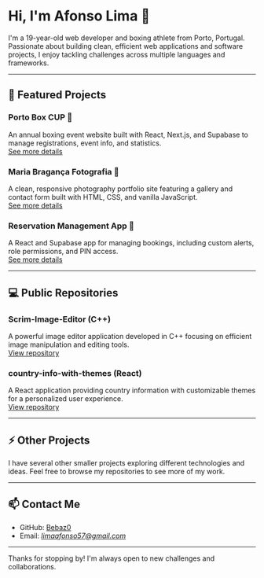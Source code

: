 # Hi, I'm Afonso Lima 👋

I'm a 19-year-old web developer and boxing athlete from Porto, Portugal. Passionate about building clean, efficient web applications and software projects, I enjoy tackling challenges across multiple languages and frameworks.  

---

## 🔭 Featured Projects

### Porto Box CUP 🥊
An annual boxing event website built with React, Next.js, and Supabase to manage registrations, event info, and statistics.  
[See more details](https://github.com/Bebaz0/client-works-showcase/tree/main/PortoBoxCup)

### Maria Bragança Fotografia 📸
A clean, responsive photography portfolio site featuring a gallery and contact form built with HTML, CSS, and vanilla JavaScript.  
[See more details](https://github.com/Bebaz0/client-work-showcase/tree/main/MariaBragancaFotografia)

### Reservation Management App 📅
A React and Supabase app for managing bookings, including custom alerts, role permissions, and PIN access.  
[See more details](https://github.com/Bebaz0/client-works-showcase/tree/main/RestaurantReservationsApp)

---

## 💻 Public Repositories

### Scrim-Image-Editor (C++)
A powerful image editor application developed in C++ focusing on efficient image manipulation and editing tools.  
[View repository](https://github.com/Bebaz0/Scrim-Image-Editor)

### country-info-with-themes (React)
A React application providing country information with customizable themes for a personalized user experience.  
[View repository](https://github.com/Bebaz0/country-info-with-themes)

---

## ⚡ Other Projects
I have several other smaller projects exploring different technologies and ideas. Feel free to browse my repositories to see more of my work.

---

## 📫 Contact Me
- GitHub: [Bebaz0](https://github.com/Bebaz0)   
- Email: *limaafonso57@gmail.com*

---

Thanks for stopping by! I'm always open to new challenges and collaborations.

